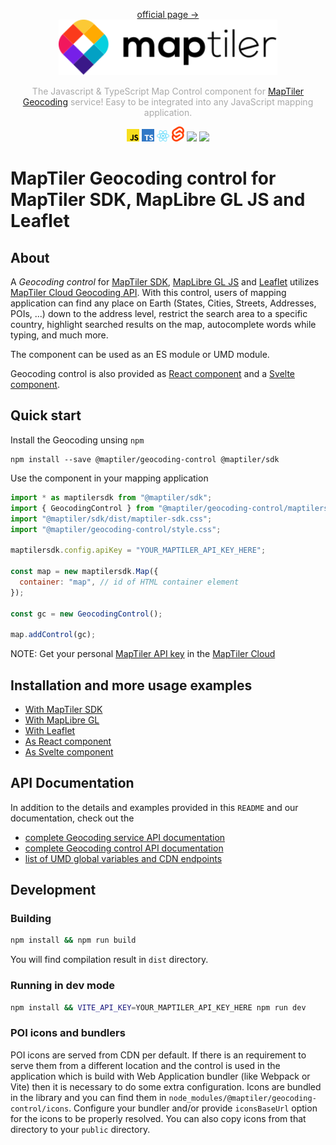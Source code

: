 <p align="center">
<a href="https://www.maptiler.com/cloud/geocoding/">official page →</a><br>
  <img src="images/maptiler-logo.svg" width="350px">
</p>

<p align="center" style="color: #AAA">
  The Javascript & TypeScript Map Control component for <a href="https://www.maptiler.com/cloud/geocoding">MapTiler Geocoding</a> service! Easy to be integrated into any JavaScript mapping application.
</p>

<p align="center">
  <img src="images/JS-logo.svg" width="20px">
  <img src="images/TS-logo.svg" width="20px">
  <img src="images/react-logo.svg" width="20px">
  <img src="images/svelte-logo.svg" width="20px">
  <img src="https://img.shields.io/npm/v/@maptiler/geocoding-control"></img>
  <img src="https://img.shields.io/twitter/follow/maptiler?style=social"></img>
</p>

# MapTiler Geocoding control for MapTiler SDK, MapLibre GL JS and Leaflet

## About

A *Geocoding control* for [MapTiler
SDK](https://github.com/maptiler/maptiler-sdk-js), [MapLibre GL
JS](https://github.com/maplibre/maplibre-gl-js) and
[Leaflet](https://leafletjs.com) utilizes [MapTiler Cloud Geocoding
API](https://www.maptiler.com/cloud/geocoding/). With this control, users of
mapping application can find any place on Earth (States, Cities, Streets, Addresses, POIs, ...) down
to the address level, restrict the search area to a specific country, highlight
searched results on the map, autocomplete words while typing, and much more.

The component can be used as an ES module or UMD module.

Geocoding control is also provided as [React component](#react-component) and a [Svelte component](#svelte-component).

## Quick start

Install the Geocoding unsing `npm`

```shell
npm install --save @maptiler/geocoding-control @maptiler/sdk
```

Use the component in your mapping application

```js
import * as maptilersdk from "@maptiler/sdk";
import { GeocodingControl } from "@maptiler/geocoding-control/maptilersdk";
import "@maptiler/sdk/dist/maptiler-sdk.css";
import "@maptiler/geocoding-control/style.css";

maptilersdk.config.apiKey = "YOUR_MAPTILER_API_KEY_HERE";

const map = new maptilersdk.Map({
  container: "map", // id of HTML container element
});

const gc = new GeocodingControl();

map.addControl(gc);
```

NOTE: Get your personal [MapTiler API key](https://docs.maptiler.com/cloud/api/authentication-key/) in the [MapTiler Cloud](https://cloud.maptiler.com)


## Installation and more usage examples 

* [With MapTiler SDK](https://docs.maptiler.com/sdk-js/modules/geocoding/#maptiler-sdk)
* [With MapLibre GL](https://docs.maptiler.com/sdk-js/modules/geocoding/#maplibre-gl-js)
* [With Leaflet](https://docs.maptiler.com/sdk-js/modules/geocoding/#leaflet)
* [As React component](https://docs.maptiler.com/sdk-js/modules/geocoding/#react)
* [As Svelte component](https://docs.maptiler.com/sdk-js/modules/geocoding/#svelte)


## API Documentation

In addition to the details and examples provided in this `README` and our documentation, check out the 

* [complete Geocoding service API documentation](https://docs.maptiler.com/cloud/api/geocoding/)
* [complete Geocoding control API documentation](https://docs.maptiler.com/sdk-js/modules/geocoding/)
* [list of UMD global variables and CDN endpoints](https://docs.maptiler.com/sdk-js/modules/geocoding/#umd-global-variables)


## Development

### Building

```bash
npm install && npm run build
```

You will find compilation result in `dist` directory.

### Running in dev mode

```bash
npm install && VITE_API_KEY=YOUR_MAPTILER_API_KEY_HERE npm run dev
```

### POI icons and bundlers
POI icons are served from CDN per default. If there is an requirement to serve them from a different location and the control is used in the application which is build with Web Application bundler (like Webpack or Vite) then it is necessary to do some extra configuration. Icons are bundled in the library and you can find them in `node_modules/@maptiler/geocoding-control/icons`. Configure your bundler and/or provide `iconsBaseUrl` option for the icons to be properly resolved. You can also copy icons from that directory to your `public` directory.